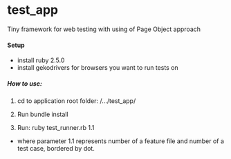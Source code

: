 # test_app
Tiny framework for web testing with using of Page Object approach

#### Setup

* install ruby 2.5.0
* install gekodrivers for browsers you want to run tests on

##### How to use:

1. cd to application root folder: /.../test_app/

2. Run bundle install

3. Run:  ruby test_runner.rb 1.1
* where parameter 1.1 represents number of a feature file and number of a test case, bordered by dot.

